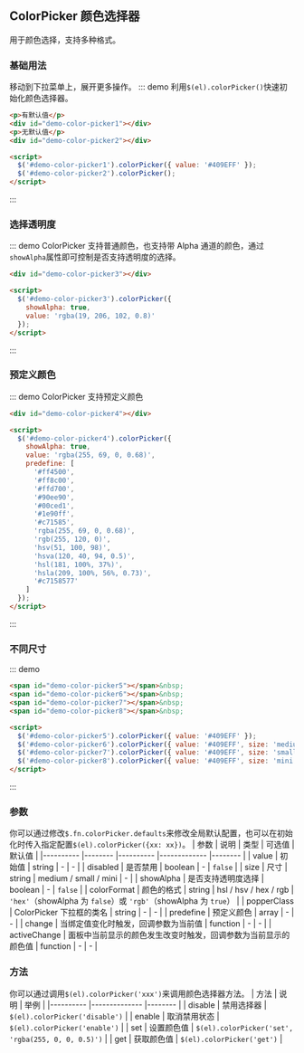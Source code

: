 ## ColorPicker 颜色选择器
用于颜色选择，支持多种格式。

### 基础用法
移动到下拉菜单上，展开更多操作。
::: demo 利用`$(el).colorPicker()`快速初始化颜色选择器。

``` html
<p>有默认值</p>
<div id="demo-color-picker1"></div>
<p>无默认值</p>
<div id="demo-color-picker2"></div>

<script>
  $('#demo-color-picker1').colorPicker({ value: '#409EFF' });
  $('#demo-color-picker2').colorPicker();
</script>
```
:::

### 选择透明度
::: demo ColorPicker 支持普通颜色，也支持带 Alpha 通道的颜色，通过`showAlpha`属性即可控制是否支持透明度的选择。

``` html
<div id="demo-color-picker3"></div>

<script>
  $('#demo-color-picker3').colorPicker({
    showAlpha: true,
    value: 'rgba(19, 206, 102, 0.8)'
  });
</script>
```
:::

### 预定义颜色
::: demo ColorPicker 支持预定义颜色

``` html
<div id="demo-color-picker4"></div>

<script>
  $('#demo-color-picker4').colorPicker({
    showAlpha: true,
    value: 'rgba(255, 69, 0, 0.68)',
    predefine: [
      '#ff4500',
      '#ff8c00',
      '#ffd700',
      '#90ee90',
      '#00ced1',
      '#1e90ff',
      '#c71585',
      'rgba(255, 69, 0, 0.68)',
      'rgb(255, 120, 0)',
      'hsv(51, 100, 98)',
      'hsva(120, 40, 94, 0.5)',
      'hsl(181, 100%, 37%)',
      'hsla(209, 100%, 56%, 0.73)',
      '#c7158577'
    ]
  });
</script>
```
:::

### 不同尺寸
::: demo

``` html
<span id="demo-color-picker5"></span>&nbsp;
<span id="demo-color-picker6"></span>&nbsp;
<span id="demo-color-picker7"></span>&nbsp;
<span id="demo-color-picker8"></span>&nbsp;

<script>
  $('#demo-color-picker5').colorPicker({ value: '#409EFF' });
  $('#demo-color-picker6').colorPicker({ value: '#409EFF', size: 'medium' });
  $('#demo-color-picker7').colorPicker({ value: '#409EFF', size: 'small' });
  $('#demo-color-picker8').colorPicker({ value: '#409EFF', size: 'mini' });
</script>
```
:::

### 参数
你可以通过修改`$.fn.colorPicker.defaults`来修改全局默认配置，也可以在初始化时传入指定配置`$(el).colorPicker({xx: xx})`。
| 参数      | 说明    | 类型      | 可选值       | 默认值   |
|---------- |-------- |---------- |-------------  |-------- |
| value  | 初始值 | string | - | - |
| disabled | 是否禁用 | boolean | - | `false` |
| size | 尺寸 | string | medium / small / mini | - |
| showAlpha | 是否支持透明度选择 | boolean | - | `false` |
| colorFormat | 颜色的格式 | string | hsl / hsv / hex / rgb | `'hex'`（showAlpha 为 `false`）或 `'rgb'`（showAlpha 为 `true`） |
| popperClass | ColorPicker 下拉框的类名 | string | - | - |
| predefine | 预定义颜色 | array | - | - |
| change | 当绑定值变化时触发，回调参数为当前值 | function | - | - |
| activeChange | 面板中当前显示的颜色发生改变时触发，回调参数为当前显示的颜色值 | function | - | - |

### 方法
你可以通过调用`$(el).colorPicker('xxx')`来调用颜色选择器方法。
| 方法      | 说明          | 举例  |
|---------- |-------------- |-------- |
| disable | 禁用选择器 | `$(el).colorPicker('disable')` |
| enable | 取消禁用状态 | `$(el).colorPicker('enable')` |
| set | 设置颜色值 | `$(el).colorPicker('set', 'rgba(255, 0, 0, 0.5)')` |
| get | 获取颜色值 | `$(el).colorPicker('get')` |

